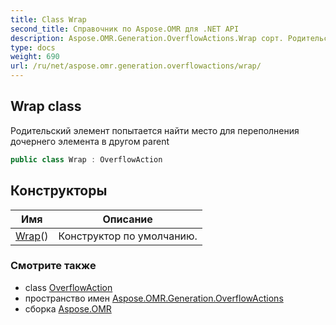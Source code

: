 ```yaml
---
title: Class Wrap
second_title: Справочник по Aspose.OMR для .NET API
description: Aspose.OMR.Generation.OverflowActions.Wrap сорт. Родительский элемент попытается найти место для переполнения дочернего элемента в другом parent
type: docs
weight: 690
url: /ru/net/aspose.omr.generation.overflowactions/wrap/
---
```

## Wrap class

Родительский элемент попытается найти место для переполнения дочернего элемента в другом parent

```csharp
public class Wrap : OverflowAction
```

## Конструкторы

| Имя | Описание |
| --- | --- |
| [Wrap](wrap/)() | Конструктор по умолчанию. |

### Смотрите также

* class [OverflowAction](../overflowaction/)
* пространство имен [Aspose.OMR.Generation.OverflowActions](../../aspose.omr.generation.overflowactions/)
* сборка [Aspose.OMR](../../)


